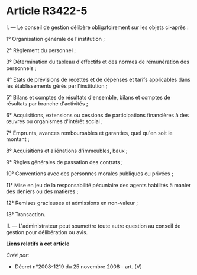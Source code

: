 # Article R3422-5

I. ― Le conseil de gestion délibère obligatoirement sur les objets ci-après :

1° Organisation générale de l'institution ;

2° Règlement du personnel ;

3° Détermination du tableau d'effectifs et des normes de rémunération des personnels ;

4° Etats de prévisions de recettes et de dépenses et tarifs applicables dans les établissements gérés par l'institution ;

5° Bilans et comptes de résultats d'ensemble, bilans et comptes de résultats par branche d'activités ;

6° Acquisitions, extensions ou cessions de participations financières à des œuvres ou organismes d'intérêt social ;

7° Emprunts, avances remboursables et garanties, quel qu'en soit le montant ;

8° Acquisitions et aliénations d'immeubles, baux ;

9° Règles générales de passation des contrats ;

10° Conventions avec des personnes morales publiques ou privées ;

11° Mise en jeu de la responsabilité pécuniaire des agents habilités à manier des deniers ou des matières ;

12° Remises gracieuses et admissions en non-valeur ;

13° Transaction.

II. ― L'administrateur peut soumettre toute autre question au conseil de gestion pour délibération ou avis.

**Liens relatifs à cet article**

_Créé par_:

  - Décret n°2008-1219 du 25 novembre 2008 - art. (V)
